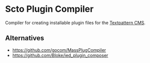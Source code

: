 # Scto Plugin Compiler

Compiler for creating installable plugin files for the [Textpattern CMS](https://textpattern.com).

## Alternatives

* https://github.com/gocom/MassPlugCompiler
* https://github.com/Bloke/ied_plugin_composer

